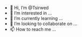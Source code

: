 - 👋 Hi, I’m @Tsirwed
- 👀 I’m interested in ...
- 🌱 I’m currently learning ...
- 💞️ I’m looking to collaborate on ...
- 📫 How to reach me ...

<!---
Tsirwed/Tsirwed is a ✨ special ✨ repository because its `README.md` (this file) appears on your GitHub profile.
You can click the Preview link to take a look at your changes.
--->
